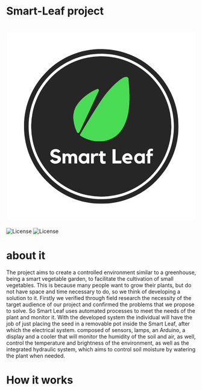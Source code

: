 # Smart-Leaf project
<h1 align="center">
    <img src="./static/Logo.png" align="center"></img>
</h1>

<img alt="License" src="https://img.shields.io/github/license/F-V-group/Smart-Leaf">
<img alt="License" src="https://img.shields.io/badge/language-c%2B%2B-blue">

# about it

<p> 
  The project aims to create a controlled environment similar to a greenhouse, being a smart vegetable garden, to facilitate the cultivation of small vegetables. This is because many people want to grow their plants, but do not have space and time necessary to do, so we think of developing a solution to it. Firstly we verified through field research the necessity of the target audience of our project and confirmed the problems that we propose to solve. So Smart Leaf uses automated processes to meet the needs of the plant and monitor it. With the developed system the individual will have the job of just placing the seed in a removable pot inside the Smart Leaf, after which the electrical system. composed of sensors, lamps, an Arduino, a display and a cooler that will monitor the humidity of the soil and air, as well, control the temperature and brightness of the environment, as well as the integrated hydraulic system, which aims to control soil moisture by watering the plant when needed.
</p>

# How it works

<p>
  
</p>
